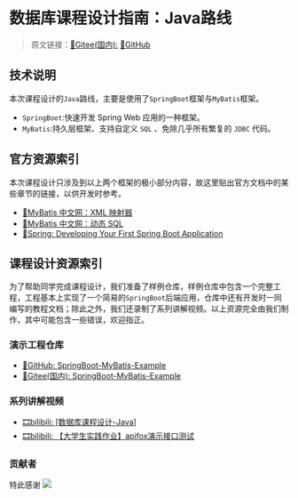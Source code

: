 # 数据库课程设计指南：Java路线
> 原文链接：[📖Gitee(国内):](https://gitee.com/YouSaQVQ/Database_Course_Design_Guide_Java) [📖GitHub](https://github.com/YusJade/Database_Course_Design_Guide_Java)
## 技术说明
本次课程设计的`Java`路线，主要是使用了`SpringBoot`框架与`MyBatis`框架。
- `SpringBoot`:快速开发 Spring Web 应用的一种框架。
- `MyBatis`:持久层框架、支持自定义 `SQL` 、免除几乎所有繁复的 `JDBC` 代码。
## 官方资源索引
本次课程设计只涉及到以上两个框架的极小部分内容，故这里贴出官方文档中的某些章节的链接，以供开发时参考。
- [🍎MyBatis 中文网：XML 映射器](https://mybatis.net.cn/sqlmap-xml.html)
- [🍎MyBatis 中文网：动态 SQL](https://mybatis.net.cn/dynamic-sql.html)
- [🍏Spring: Developing Your First Spring Boot Application](https://docs.spring.io/spring-boot/tutorial/first-application/index.html#getting-started.first-application.code)
## 课程设计资源索引
为了帮助同学完成课程设计，我们准备了样例仓库，样例仓库中包含一个完整工程，工程基本上实现了一个简易的`SpringBoot`后端应用，仓库中还有开发时一同编写的教程文档；除此之外，我们还录制了系列讲解视频。以上资源完全由我们制作，其中可能包含一些错误，欢迎指正。
### 演示工程仓库
- [📖GitHub: SpringBoot-MyBatis-Example](https://github.com/YusJade/SpringBoot-MyBatis-Example)
- [📖Gitee(国内): SpringBoot-MyBatis-Example](https://gitee.com/YouSaQVQ/SpringBoot-MyBatis-Example)

### 系列讲解视频
- [🎞️bilibili: [数据库课程设计-Java]](https://www.bilibili.com/video/BV1VagDenEYU/?spm_id_from=333.999.0.0&vd_source=9470381b8320ec917ae479f2d87ce68a)
- [🎞️bilibili: 【大学生实践作业】apifox演示接口测试](https://www.bilibili.com/video/BV1aVg6eDES3/?spm_id_from=333.1296.top_right_bar_window_default_collection.content.click&vd_source=9470381b8320ec917ae479f2d87ce68a)

### 贡献者
特此感谢
<a href="https://github.com/YusJade/SpringBoot-MyBatis-Example/graphs/contributors">
  <img src="https://contrib.rocks/image?repo=YusJade/SpringBoot-MyBatis-Example&name=true" />
</a>